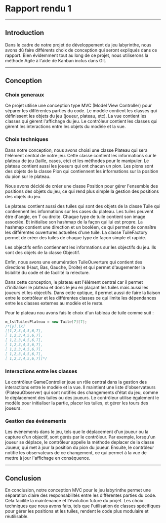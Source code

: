#  Rapport rendu 1
____________________

## Introduction
Dans le cadre de notre projet de développement du jeu labyrinthe, 
nous avons dû faire différents choix de conception qui seront expliqués dans ce rapport. Bien évidemment tout au long de ce projet, nous utiliserons la méthode Agile à l'aide de Kanban inclus dans Git.
____
## Conception

### Choix generaux

Ce projet utilise une conception type MVC (Model View Controller) pour séparer les différentes parties du code. 
Le modèle contient les classes qui définissent les objets du jeu (joueur, plateau, etc). 
La vue contient les classes qui gèrent l'affichage du jeu. 
Le contrôleur contient les classes qui gèrent les interactions entre les objets du modèle et la vue.

### Choix techniques

Dans notre conception, nous avons choisi une classe Plateau qui sera l'élément central de notre jeu. 
Cette classe contient les informations sur le plateau de jeu (taille, cases, etc) et les méthodes pour le manipuler. 
Le plateau contient aussi les joueurs qui ont chacun un pion. 
Les pions sont des objets de la classe Pion qui contiennent les informations sur la position du pion sur le plateau.

Nous avons décidé de créer une classe Position pour gérer l'ensemble des positions des objets du jeu,
ce qui rend plus simple la gestion des positions des objets du jeu.

Le plateau contient aussi des tuiles qui sont des objets de la classe Tuile qui contiennent les informations sur les cases du plateau. 
Les tuiles peuvent être d'angle, en T ou droite. Chaque type de tuile contient son image associée. 
Et initialise son hashmap de la façon qui lui est propre. 
La hashmap contient une direction et un booléen, ce qui permet de connaître les différentes ouvertures actuelles d'une tuile.
La classe TuileFactory permet de créer des tuiles de chaque type de façon simple et rapide.

Les objectifs enfin contiennent les informations sur les objectifs du jeu. Ils sont des objets de la classe Objectif.

Enfin, nous avons une enumération TuileOuverture qui contient des directions (Haut, Bas, Gauche, Droite) 
et qui permet d'augementer la lisibilité du code et de facilité la relecture.

Dans cette conception, le plateau est l'élément central car il permet d'initialiser le plateau et donc le jeu en plaçant
les tuiles mais aussi les joueurs et les objectifs. 
Dans cette optique, il permet aussi de faire la liaison entre le contrôleur et les différentes classes ce qui limite les
dépendances entre les classes externes au modèle et le reste.

Pour le plateau nou avons fais le choix d'un tableau de tuile comme suit :
```java
m_lstTuilesPlateau = new Tuile[7][7];
/*[y],[x]
[[1,2,3,4,5,6,7],
[ 1,2,3,4,5,6,7],
[ 1,2,3,4,5,6,7],
[ 1,2,3,4,5,6,7],
[ 1,2,3,4,5,6,7],
[ 1,2,3,4,5,6,7],
[ 1,2,3,4,5,6,7]]*/
```

### Interactions entre les classes

Le contrôleur GameController joue un rôle central dans la gestion des interactions entre le modèle et la vue. 
Il maintient une liste d'observateurs (PlateauObserver) qui sont notifiés des changements d'état du jeu, comme le déplacement des tuiles ou des joueurs. 
Le contrôleur utilise également le modèle pour initialiser la partie, placer les tuiles, et gérer les tours des joueurs.



### Gestion des événements

Les événements dans le jeu, tels que le déplacement d'un joueur ou la capture d'un objectif, sont gérés par le contrôleur. 
Par exemple, lorsqu'un joueur se déplace, le contrôleur appelle la méthode deplacer de la classe Joueur, qui met à jour la position du pion du joueur. 
Ensuite, le contrôleur notifie les observateurs de ce changement, ce qui permet à la vue de mettre à jour l'affichage en conséquence.

___
## Conclusion

En conclusion, notre conception MVC pour le jeu labyrinthe permet une séparation claire des responsabilités entre les différentes parties du code.
Cela facilite la maintenance et l'évolution future du projet.
Les choix techniques que nous avons faits, tels que l'utilisation de classes spécifiques pour gérer les positions et les tuiles, rendent le code plus modulaire et réutilisable.

